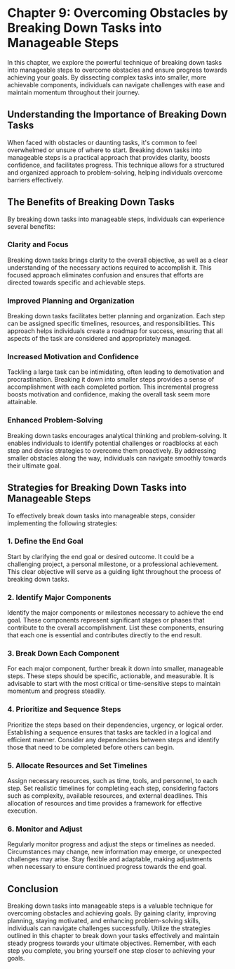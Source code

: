 Chapter 9: Overcoming Obstacles by Breaking Down Tasks into Manageable Steps
============================================================================

In this chapter, we explore the powerful technique of breaking down tasks into manageable steps to overcome obstacles and ensure progress towards achieving your goals. By dissecting complex tasks into smaller, more achievable components, individuals can navigate challenges with ease and maintain momentum throughout their journey.

Understanding the Importance of Breaking Down Tasks
---------------------------------------------------

When faced with obstacles or daunting tasks, it's common to feel overwhelmed or unsure of where to start. Breaking down tasks into manageable steps is a practical approach that provides clarity, boosts confidence, and facilitates progress. This technique allows for a structured and organized approach to problem-solving, helping individuals overcome barriers effectively.

The Benefits of Breaking Down Tasks
-----------------------------------

By breaking down tasks into manageable steps, individuals can experience several benefits:

### Clarity and Focus

Breaking down tasks brings clarity to the overall objective, as well as a clear understanding of the necessary actions required to accomplish it. This focused approach eliminates confusion and ensures that efforts are directed towards specific and achievable steps.

### Improved Planning and Organization

Breaking down tasks facilitates better planning and organization. Each step can be assigned specific timelines, resources, and responsibilities. This approach helps individuals create a roadmap for success, ensuring that all aspects of the task are considered and appropriately managed.

### Increased Motivation and Confidence

Tackling a large task can be intimidating, often leading to demotivation and procrastination. Breaking it down into smaller steps provides a sense of accomplishment with each completed portion. This incremental progress boosts motivation and confidence, making the overall task seem more attainable.

### Enhanced Problem-Solving

Breaking down tasks encourages analytical thinking and problem-solving. It enables individuals to identify potential challenges or roadblocks at each step and devise strategies to overcome them proactively. By addressing smaller obstacles along the way, individuals can navigate smoothly towards their ultimate goal.

Strategies for Breaking Down Tasks into Manageable Steps
--------------------------------------------------------

To effectively break down tasks into manageable steps, consider implementing the following strategies:

### 1. Define the End Goal

Start by clarifying the end goal or desired outcome. It could be a challenging project, a personal milestone, or a professional achievement. This clear objective will serve as a guiding light throughout the process of breaking down tasks.

### 2. Identify Major Components

Identify the major components or milestones necessary to achieve the end goal. These components represent significant stages or phases that contribute to the overall accomplishment. List these components, ensuring that each one is essential and contributes directly to the end result.

### 3. Break Down Each Component

For each major component, further break it down into smaller, manageable steps. These steps should be specific, actionable, and measurable. It is advisable to start with the most critical or time-sensitive steps to maintain momentum and progress steadily.

### 4. Prioritize and Sequence Steps

Prioritize the steps based on their dependencies, urgency, or logical order. Establishing a sequence ensures that tasks are tackled in a logical and efficient manner. Consider any dependencies between steps and identify those that need to be completed before others can begin.

### 5. Allocate Resources and Set Timelines

Assign necessary resources, such as time, tools, and personnel, to each step. Set realistic timelines for completing each step, considering factors such as complexity, available resources, and external deadlines. This allocation of resources and time provides a framework for effective execution.

### 6. Monitor and Adjust

Regularly monitor progress and adjust the steps or timelines as needed. Circumstances may change, new information may emerge, or unexpected challenges may arise. Stay flexible and adaptable, making adjustments when necessary to ensure continued progress towards the end goal.

Conclusion
----------

Breaking down tasks into manageable steps is a valuable technique for overcoming obstacles and achieving goals. By gaining clarity, improving planning, staying motivated, and enhancing problem-solving skills, individuals can navigate challenges successfully. Utilize the strategies outlined in this chapter to break down your tasks effectively and maintain steady progress towards your ultimate objectives. Remember, with each step you complete, you bring yourself one step closer to achieving your goals.
